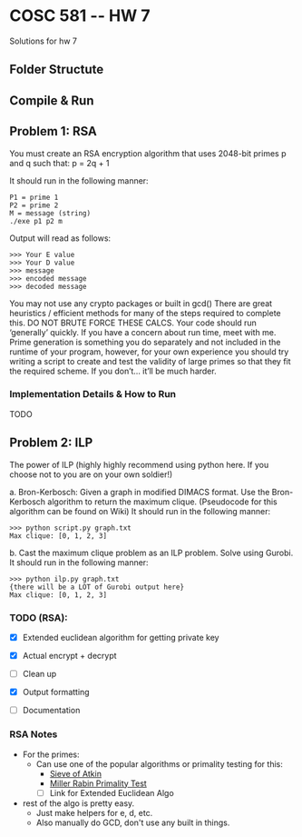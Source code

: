 # COSC 581 -- HW 7 
Solutions for hw 7

## Folder Structute

## Compile & Run

## Problem 1: RSA
You must create an RSA encryption algorithm that uses 2048-bit primes p and q such that: p = 2q + 1

It should run in the following manner:
```
P1 = prime 1
P2 = prime 2
M = message (string)
./exe p1 p2 m
```

Output will read as follows:
```
>>> Your E value
>>> Your D value
>>> message
>>> encoded message
>>> decoded message
```
You may not use any crypto packages or built in gcd() There are great heuristics / efficient methods for many of the steps required to complete this. DO NOT BRUTE FORCE THESE CALCS. Your code should run ‘generally’ quickly. If you have a concern about run time, meet with me. Prime generation is something you do separately and not included in the runtime of your program, however, for your own experience you should try writing a script to create and test the validity of large primes so that they fit the required scheme. If you don’t… it’ll be much harder.

### Implementation Details & How to Run
TODO

## Problem 2: ILP
The power of ILP (highly highly recommend using python here. If you choose not to you are on your own soldier!)

 a. Bron-Kerbosch: Given a graph in modified DIMACS format. Use the Bron- Kerbosch algorithm to return the maximum clique. (Pseudocode for this algorithm can be found on Wiki) It should run in the following manner:
```
>>> python script.py graph.txt
Max clique: [0, 1, 2, 3]
```

b. Cast the maximum clique problem as an ILP problem. Solve using Gurobi. It should run in the following manner:

```
>>> python ilp.py graph.txt
{there will be a LOT of Gurobi output here}
Max clique: [0, 1, 2, 3]
```

### TODO (RSA): 
- [x] Extended euclidean algorithm for getting private key
- [x] Actual encrypt + decrypt
- [ ] Clean up
- [x] Output formatting
- [ ] Documentation


### RSA Notes
- For the primes: 
    - Can use one of the popular algorithms or primality testing for this: 
        - [Sieve of Atkin](https://en.wikipedia.org/wiki/Sieve_of_Atkin)
        - [Miller Rabin Primality Test](https://en.wikipedia.org/wiki/Miller–Rabin_primality_test)
        - [ ] Link for Extended Euclidean Algo

- rest of the algo is pretty easy.
    - Just make helpers for e, d, etc. 
    - Also manually do GCD, don't use any built in things.

